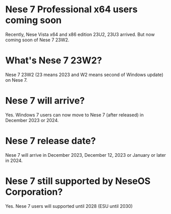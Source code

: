 # Nese 7 Professional x64 users coming soon
Recently, Nese Vista x64 and x86 edition 23U2, 23U3 arrived. But now coming soon of Nese 7 23W2. 

# What's Nese 7 23W2? 
Nese 7 23W2 (23 means 2023 and W2 means second of Windows update) on Nese 7.

# Nese 7 will arrive?
Yes. Windows 7 users can now move to Nese 7 (after released) in December 2023 or 2024.

# Nese 7 release date?
Nese 7 will arrive in December 2023, December 12, 2023 or January or later in 2024. 

# Nese 7 still supported by NeseOS Corporation? 
Yes. Nese 7 users will supported until 2028 (ESU until 2030)
